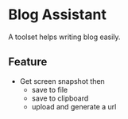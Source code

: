 # Blog Assistant

A toolset helps writing blog easily.

## Feature

- Get screen snapshot then
  - save to file
  - save to clipboard
  - upload and generate a url
